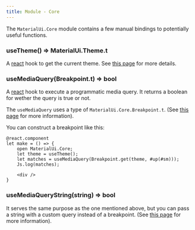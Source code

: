 ```yaml
---
title: Module - Core
---
```


The `MaterialUi.Core` module contains a few manual bindings to potentially
useful functions.

### useTheme() => MaterialUi.Theme.t

A [react](https://rescript-lang.org/docs/reason-react/latest/introduction) hook
to get the current theme. See
[this page](https://material-ui.com/styles/api/#usetheme-theme) for more
details.

### useMediaQuery(Breakpoint.t) => bool

A [react](https://rescript-lang.org/docs/reason-react/latest/introduction) hook
to execute a programmatic media query. It returns a boolean for wether the query
is true or not.

The `useMediaQuery` uses a type of `MaterialUi.Core.Breakpoint.t`. (See
[this page](https://material-ui.com/components/use-media-query/#using-material-uis-breakpoint-helpers)
for more information).

You can construct a breakpoint like this:

```reason
@react.component
let make = () => {
    open MaterialUi.Core;
    let theme = useTheme();
    let matches = useMediaQuery(Breakpoint.get(theme, #up(#sm)));
    Js.log(matches);

    <div />
}
```

### useMediaQueryString(string) => bool

It serves the same purpose as the one mentioned above, but you can pass a string
with a custom query instead of a breakpoint. (See
[this page](https://material-ui.com/components/use-media-query/#simple-media-query)
for more information).
